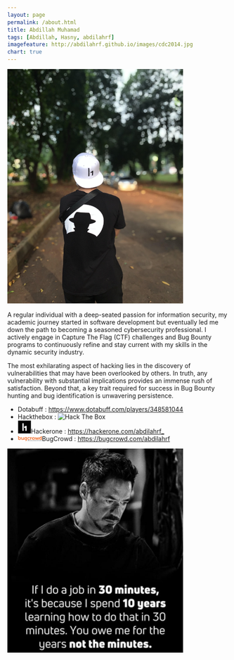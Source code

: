 ```yaml
---
layout: page
permalink: /about.html
title: Abdillah Muhamad
tags: [Abdillah, Hasny, abdilahrf]
imagefeature: http://abdilahrf.github.io/images/cdc2014.jpg
chart: true
---
```



<!-- Well, what are you looking in the source code? -->
<!-- ZmxhZ3tIZXlfaGFja2Vyc186KX0= -->

<img src="/images/profile.jpg" width="400px" alt="Abdillah Muhamad" />

A regular individual with a deep-seated passion for information security, my academic journey started in software development but eventually led me down the path to becoming a seasoned cybersecurity professional. I actively engage in Capture The Flag (CTF) challenges and Bug Bounty programs to continuously refine and stay current with my skills in the dynamic security industry.

The most exhilarating aspect of hacking lies in the discovery of vulnerabilities that may have been overlooked by others. In truth, any vulnerability with substantial implications provides an immense rush of satisfaction. Beyond that, a key trait required for success in Bug Bounty hunting and bug identification is unwavering persistence.


<ul>
	<li>Dotabuff : <a href="https://www.dotabuff.com/players/348581044">https://www.dotabuff.com/players/348581044</a></li>
	<li>Hackthebox : <img src="http://www.hackthebox.eu/badge/image/1575" alt="Hack The Box"></li>
	<li><img src="/images/h1.jpg" width="30px">Hackerone : <a href="https://hackerone.com/abdilahrf_">https://hackerone.com/abdilahrf_</a></li>
	<li><img src="/images/bugcrowd.svg" width="55px">BugCrowd : <a href="https://bugcrowd.com/abdilahrf">https://bugcrowd.com/abdilahrf</a></li>
</ul>


<img src="/images/well.jpg" width="400px" />
